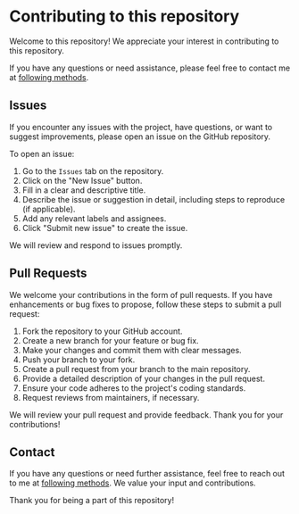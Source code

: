 # Contributing to this repository

Welcome to this repository! We appreciate your interest in contributing to this repository.

If you have any questions or need assistance, please feel free to contact me at [following methods](https://carson-we.github.io/Carson-We.github.io/contact.html).

## Issues

If you encounter any issues with the project, have questions, or want to suggest improvements, please open an issue on the GitHub repository.

To open an issue:

1. Go to the `Issues` tab on the repository.
2. Click on the "New Issue" button.
3. Fill in a clear and descriptive title.
4. Describe the issue or suggestion in detail, including steps to reproduce (if applicable).
5. Add any relevant labels and assignees.
6. Click "Submit new issue" to create the issue.

We will review and respond to issues promptly.

## Pull Requests

We welcome your contributions in the form of pull requests. If you have enhancements or bug fixes to propose, follow these steps to submit a pull request:

1. Fork the repository to your GitHub account.
2. Create a new branch for your feature or bug fix.
3. Make your changes and commit them with clear messages.
4. Push your branch to your fork.
5. Create a pull request from your branch to the main repository.
6. Provide a detailed description of your changes in the pull request.
7. Ensure your code adheres to the project's coding standards.
8. Request reviews from maintainers, if necessary.

We will review your pull request and provide feedback. Thank you for your contributions!

## Contact

If you have any questions or need further assistance, feel free to reach out to me at [following methods](https://carson-we.github.io/Carson-We.github.io/contact.html). We value your input and contributions.

Thank you for being a part of this repository!